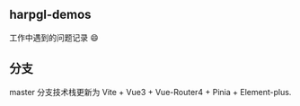 ## harpgl-demos

工作中遇到的问题记录 😄

## 分支

master 分支技术栈更新为 Vite + Vue3 + Vue-Router4 + Pinia + Element-plus.